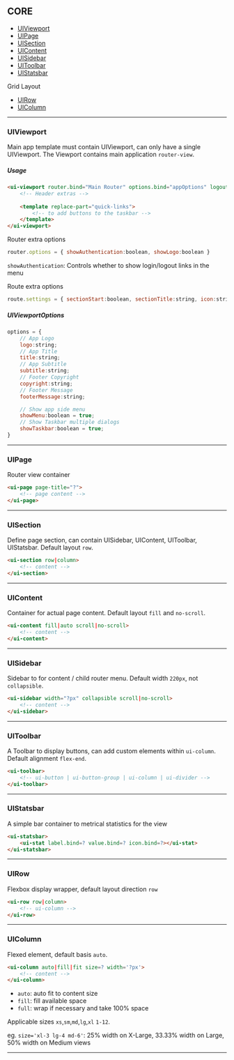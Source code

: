 ## CORE

* [UIViewport](#uiviewport)
* [UIPage](#uipage)
* [UISection](#uisection)
* [UIContent](#uicontent)
* [UISidebar](#uisidebar)
* [UIToolbar](#uitoolbar)
* [UIStatsbar](#uistatsbar)

Grid Layout

* [UIRow](#uirow)
* [UIColumn](#uicolumn)

---

### UIViewport

Main app template must contain UIViewport, can only have a single UIViewport. The Viewport contains main application `router-view`.

##### Usage

```html
<ui-viewport router.bind="Main Router" options.bind="appOptions" logout.trigger=?>
    <!-- Header extras -->
    
    <template replace-part="quick-links">
        <!-- to add buttons to the taskbar -->
    </template>
</ui-viewport>
```

Router extra options

```javascript
router.options = { showAuthentication:boolean, showLogo:boolean }
```

`showAuthentication`: Controls whether to show login/logout links in the menu


Route extra options

```javascript
route.settings = { sectionStart:boolean, sectionTitle:string, icon:string }
```

##### UIViewportOptions

```javascript
options = {
	// App Logo
	logo:string;
	// App Title
	title:string;
	// App Subtitle
	subtitle:string;
	// Footer Copyright
	copyright:string;
	// Footer Message
	footerMessage:string;

	// Show app side menu
	showMenu:boolean = true;
	// Show Taskbar multiple dialogs
	showTaskbar:boolean = true;
}
```

---
	
### UIPage

Router view container

```html
<ui-page page-title="?">
    <!-- page content -->
</ui-page>
```

---
	    
### UISection

Define page section, can contain UISidebar, UIContent, UIToolbar, UIStatsbar. Default layout `row`.

```html
<ui-section row|column>
    <!-- content -->
</ui-section>
```
    
---
	    
### UIContent 

Container for actual page content. Default layout `fill` and `no-scroll`.

```html
<ui-content fill|auto scroll|no-scroll>
    <!-- content -->
</ui-content>
```

---
	    
### UISidebar 

Sidebar to for content / child router menu. Default width `220px`, not `collapsible`.

```html
<ui-sidebar width="?px" collapsible scroll|no-scroll>
    <!-- content -->
</ui-sidebar>
```

---
	    
### UIToolbar

A Toolbar to display buttons, can add custom elements within `ui-column`. Default alignment `flex-end`.

```html
<ui-toolbar>
    <!-- ui-button | ui-button-group | ui-column | ui-divider -->
</ui-toolbar>
```

---
	    
### UIStatsbar

A simple bar container to metrical statistics for the view

```html
<ui-statsbar>
    <ui-stat label.bind=? value.bind=? icon.bind=?></ui-stat>
</ui-statsbar>
```
    
---

### UIRow

Flexbox display wrapper, default layout direction `row`

```html
<ui-row row|column>
    <!-- ui-column -->
</ui-row>
```

--- 

### UIColumn

Flexed element, default basis `auto`. 

```html
<ui-column auto|fill|fit size=? width='?px'>
    <!-- content -->
</ui-column>
```

* `auto`: auto fit to content size
* `fill`: fill available space
* `full`: wrap if necessary and take 100% space

Applicable sizes `xs`,`sm`,`md`,`lg`,`xl` `1-12`.

eg. `size='xl-3 lg-4 md-6'`: 25% width on X-Large, 33.33% width on Large, 50% width on Medium views

----
